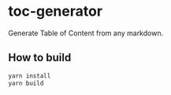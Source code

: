 # toc-generator

Generate Table of Content from any markdown.

## How to build

```sh
yarn install
yarn build
```
